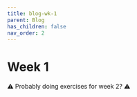 ```yaml
---
title: blog-wk-1
parent: Blog
has_children: false
nav_order: 2
---
```


# Week 1
⚠️ Probably doing exercises for week 2? ⚠️
